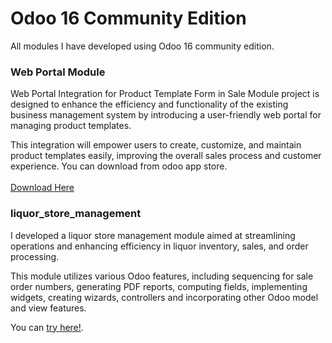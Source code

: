 # Odoo 16 Community Edition 
All modules I have developed using Odoo 16 community edition.

### Web Portal Module
Web Portal Integration for Product Template Form in Sale Module project is designed to enhance the efficiency and 
functionality of the existing business management system by introducing a user-friendly web portal for managing product templates. 

This integration will empower users to create, customize, and maintain product templates easily, improving the overall sales process and customer experience.
You can download from odoo app store.<br><br>
[Download Here](https://apps.odoo.com/apps/modules/16.0/product_portal/)

### liquor_store_management 
I developed a liquor store management module aimed at streamlining operations and enhancing efficiency in liquor 
inventory, sales, and order processing.

This module utilizes various Odoo features, including sequencing for sale order numbers, generating PDF reports, 
computing fields, implementing widgets, creating wizards, controllers and incorporating other Odoo model and view features.

You can [try here!](addons/liquor).









